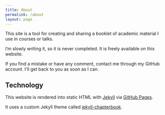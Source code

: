 ```yaml
---
title: About
permalink: /about
layout: page
---
```


This site is a tool for creating and sharing a booklet of academic material I use in courses or talks.

I’m slowly writing it, so it is never completed. It is freely available on this website.

If you find a mistake or have any comment, contact me through my GitHub account. I'll get back to you as soon as I can.

## Technology

This website is rendered into static HTML with [Jekyll](https://jekyllrb.com/) via [GitHub Pages](https://pages.github.com/).

It uses a custom Jekyll theme called [jekyll-chapterbook](https://github.com/jasongrimes/jekyll-chapterbook).